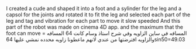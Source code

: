I created a cude and shaped it into a foot and a sylinder for the leg and a capsol for the joints and rotated it to fit the leg and selected each part of the leg and tag and vibration for each part to move it slow speeded
And this part of the robot was made on cinema 4D app.
and the maximum that the foot can move = المسافه في ساين الزاويه وفي شرح استاذ وسام كانت 64 المسافه والزاويه افترضتها من عندي لانهم ماعطونا زاويه محدده نمشي عليها 
64sin50=49.03

